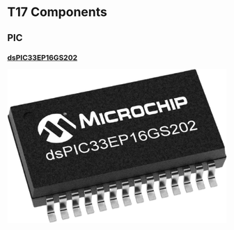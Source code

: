 # T17 Components

## PIC

### [dsPIC33EP16GS202](https://www.microchip.com/en-us/product/dsPIC33EP16GS202)

<img src="../../../Assets/dsPIC33EP16GS202.png">
